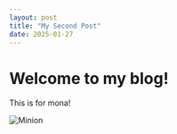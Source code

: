 ```yaml
---
layout: post
title: "My Second Post"
date: 2025-01-27
---
```


# Welcome to my blog!

This is for mona!

![Minion](https://octodex.github.com/images/minion.png)